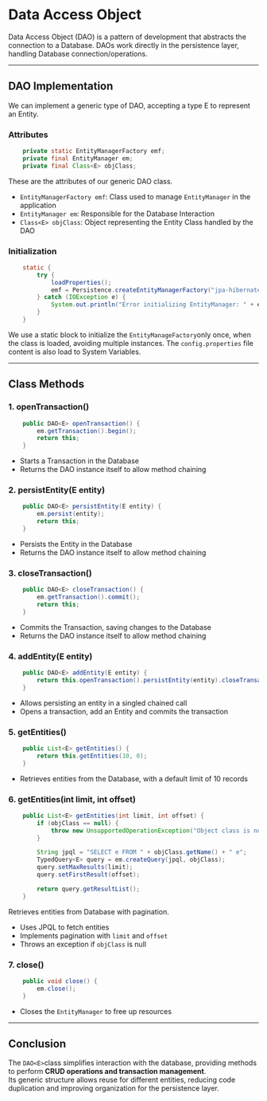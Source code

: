 # Data Access Object

Data Access Object (DAO) is a pattern of development that abstracts the connection to a Database.
DAOs work directly in the persistence layer, handling Database connection/operations.

---

## DAO Implementation
We can implement a generic type of DAO, accepting a type E to represent an Entity.

### Attributes
```java
    private static EntityManagerFactory emf;
    private final EntityManager em;
    private final Class<E> objClass;
```
These are the attributes of our generic DAO class.
- `EntityManagerFactory emf`: Class used to manage `EntityManager` in the application
- `EntityManager em`: Responsible for the Database Interaction
- `Class<E> objClass`: Object representing the Entity Class handled by the DAO

### Initialization
```java
    static {
        try {
            loadProperties();
            emf = Persistence.createEntityManagerFactory("jpa-hibernate");
        } catch (IOException e) {
            System.out.println("Error initializing EntityManager: " + e.getMessage());
        }
    }
```
We use a static block to initialize the `EntityManageFactory`only once, when the class is loaded, avoiding multiple instances.
The `config.properties` file content is also load to System Variables.

---

## Class Methods
### 1. openTransaction()
```java
    public DAO<E> openTransaction() {
        em.getTransaction().begin();
        return this;
    }
```
- Starts a Transaction in the Database
- Returns the DAO instance itself to allow method chaining

### 2. persistEntity(E entity)
```java
    public DAO<E> persistEntity(E entity) {
        em.persist(entity);
        return this;
    }
```
- Persists the Entity in the Database
- Returns the DAO instance itself to allow method chaining

### 3. closeTransaction()
```java
    public DAO<E> closeTransaction() {
        em.getTransaction().commit();
        return this;
    }
```
- Commits the Transaction, saving changes to the Database
- Returns the DAO instance itself to allow method chaining

### 4. addEntity(E entity)
```java
    public DAO<E> addEntity(E entity) {
        return this.openTransaction().persistEntity(entity).closeTransaction();
    }
```
- Allows persisting an entity in a singled chained call
- Opens a transaction, add an Entity and commits the transaction

### 5. getEntities()
```java
    public List<E> getEntities() {
        return this.getEntities(10, 0);
    }
```
- Retrieves entities from the Database, with a default limit of 10 records

### 6. getEntities(int limit, int offset)
```java
    public List<E> getEntities(int limit, int offset) {
        if (objClass == null) {
            throw new UnsupportedOperationException("Object class is null. Please provide an Object Class.");
        }

        String jpql = "SELECT e FROM " + objClass.getName() + " e";
        TypedQuery<E> query = em.createQuery(jpql, objClass);
        query.setMaxResults(limit);
        query.setFirstResult(offset);

        return query.getResultList();
    }
```
Retrieves entities from Database with pagination.
- Uses JPQL to fetch entities
- Implements pagination with `limit` and `offset`
- Throws an exception if `objClass` is null

### 7. close()
```java
    public void close() {
        em.close();
    }
```
- Closes the `EntityManager` to free up resources

---

## Conclusion
The `DAO<E>`class simplifies interaction with the database, providing methods to perform **CRUD operations and transaction management**.\
Its generic structure allows reuse for different entities, reducing code duplication and improving organization for the persistence layer.


